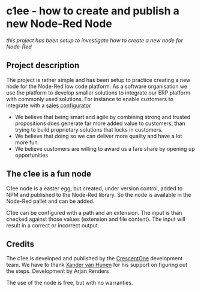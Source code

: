 # c1ee - how to create and publish a new Node-Red Node
*this project has been setup to investigate how to create a new node for Node-Red*

## Project description
The project is rather simple and has been setup to practice creating a new node for the Node-Red low code platform. As a software organisation we use the platform to develop smaller solutions to integrate our ERP platform with commonly used solutions. For instance to enable customers to integrate with a [sales configurator](https://www.sofon.com/en/products/sales-configurator)

- We believe that being smart and agile by combining strong and trusted propositions does generate far more added value to customers, than trying to build proprietary solutions that locks in customers.
- We believe that doing so we can deliver more quality and have a lot more fun.
- We believe customers are willing to award us a fare share by opening up opportunities

## The c1ee is a fun node
C1ee node is a easter egg, but created, under version control, added to NPM and published to the Node-Red library.
So the node is available in the Node-Red pallet and can be added.

C1ee can be configured with a path and an extension. The input is than checked against those values (extension and file content). The input will result in a correct or incorrect output.

## Credits

The c1ee is developed and published by the [CrescentOne](www.crescentone.nl) development team. We have to thank [Xander van Hunen](https://www.linkedin.com/in/xander-van-hunen-495a8a1b8/?originalSubdomain=nl) for his support on figuring out the steps.
Development by Arjan Renders

The use of the node is free, but with no warranties.

